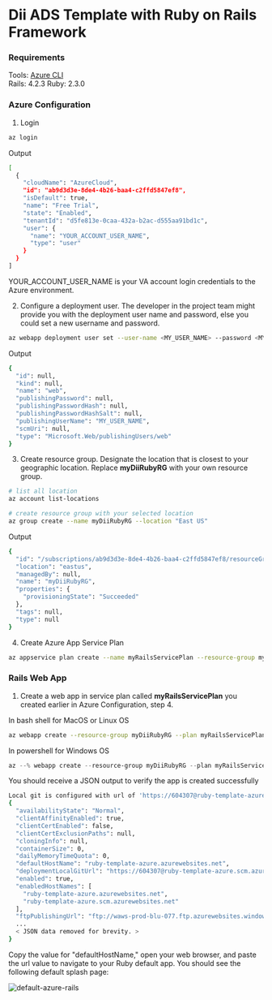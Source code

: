 # Dii ADS Template with Ruby on Rails Framework  

### Requirements   

Tools: [Azure CLI](https://docs.microsoft.com/en-us/cli/azure/?view=azure-cli-latest)    
Rails: 4.2.3
Ruby: 2.3.0

### Azure Configuration 

1. Login 

``` bash
az login
```

Output

```bash
[
  {
    "cloudName": "AzureCloud",
    "id": "ab9d3d3e-8de4-4b26-baa4-c2ffd5847ef8",
    "isDefault": true,
    "name": "Free Trial",
    "state": "Enabled",
    "tenantId": "d5fe813e-0caa-432a-b2ac-d555aa91bd1c",
    "user": {
      "name": "YOUR_ACCOUNT_USER_NAME",
      "type": "user"
    }
  }
]
```

YOUR_ACCOUNT_USER_NAME is your VA account login credentials to the Azure environment.  

2. Configure a deployment user. The developer in the project team might provide you with the deployment 
user name and password, else you could set a new username and password.  

```bash
az webapp deployment user set --user-name <MY_USER_NAME> --password <MY_PASSWORD>
``` 

Output

```bash
{
  "id": null,
  "kind": null,
  "name": "web",
  "publishingPassword": null,
  "publishingPasswordHash": null,
  "publishingPasswordHashSalt": null,
  "publishingUserName": "MY_USER_NAME",
  "scmUri": null,
  "type": "Microsoft.Web/publishingUsers/web"
}
```

3. Create resource group. Designate the location that is closest to your geographic location.  Replace **myDiiRubyRG** with your own resource group.  

```bash
# list all location
az account list-locations

# create resource group with your selected location
az group create --name myDiiRubyRG --location "East US"
```
Output 

```bash
{
  "id": "/subscriptions/ab9d3d3e-8de4-4b26-baa4-c2ffd5847ef8/resourceGroups/myDiiRubyRG",
  "location": "eastus",
  "managedBy": null,
  "name": "myDiiRubyRG",
  "properties": {
    "provisioningState": "Succeeded"
  },
  "tags": null,
  "type": null
}
```

4. Create Azure App Service Plan

```bash
az appservice plan create --name myRailsServicePlan --resource-group myDiiRubyRG  --sku B1 --is-linux

```

### Rails Web App  

1. Create a web app in service plan called **myRailsServicePlan** you created earlier in Azure Configuration, step 4.    


In bash shell for MacOS or Linux OS  

 ```bash 
az webapp create --resource-group myDiiRubyRG --plan myRailsServicePlan --name <app-name> --runtime "RUBY|2.6.2" --deployment-local-git
 ```

In powershell for Windows OS

 ```powershell
az --% webapp create --resource-group myDiiRubyRG --plan myRailsServicePlan --name <app-name> --runtime "RUBY|2.6.2" --deployment-local-git
```

You should receive a JSON output to verify the app is created successfully
```bash
Local git is configured with url of 'https://604307@ruby-template-azure.scm.azurewebsites.net/ruby-template-azure.git'
{
  "availabilityState": "Normal",
  "clientAffinityEnabled": true,
  "clientCertEnabled": false,
  "clientCertExclusionPaths": null,
  "cloningInfo": null,
  "containerSize": 0,
  "dailyMemoryTimeQuota": 0,
  "defaultHostName": "ruby-template-azure.azurewebsites.net",
  "deploymentLocalGitUrl": "https://604307@ruby-template-azure.scm.azurewebsites.net/ruby-template-azure.git",
  "enabled": true,
  "enabledHostNames": [
    "ruby-template-azure.azurewebsites.net",
    "ruby-template-azure.scm.azurewebsites.net"
  ],
  "ftpPublishingUrl": "ftp://waws-prod-blu-077.ftp.azurewebsites.windows.net/site/wwwroot",
  ...
  < JSON data removed for brevity. >
}
```


Copy the value for "defaultHostName," open your web browser, and paste the url value to navigate to your Ruby default app. You should see the following default splash page:  

![default-azure-rails](../screenshots/azure-default-screenshot.jpg)

